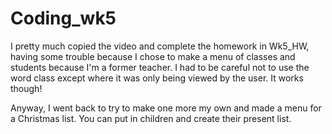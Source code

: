 # Coding_wk5

I pretty much copied the video and complete the homework in Wk5_HW, having some trouble because I chose to make a menu of classes and students because I'm a former teacher. I had to be careful not to use the word class except where it was only being viewed by the user.  It works though!

Anyway, I went back to try to make one more my own and made a menu for a Christmas list.  You can put in children and create their present list.
